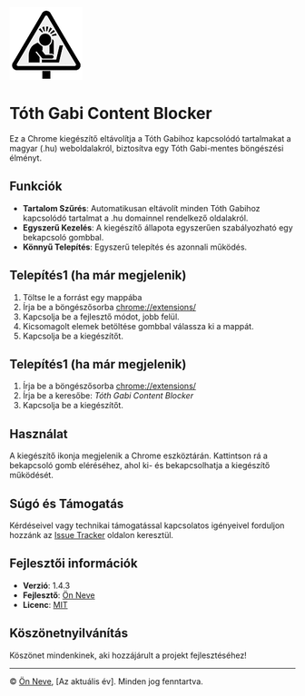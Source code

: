![Tóth Gabi Content Blocker](icon128.png)
# Tóth Gabi Content Blocker


Ez a Chrome kiegészítő eltávolítja a Tóth Gabihoz kapcsolódó tartalmakat a magyar (.hu) weboldalakról, biztosítva egy Tóth Gabi-mentes böngészési élményt.

## Funkciók

- **Tartalom Szűrés**: Automatikusan eltávolít minden Tóth Gabihoz kapcsolódó tartalmat a .hu domainnel rendelkező oldalakról.
- **Egyszerű Kezelés**: A kiegészítő állapota egyszerűen szabályozható egy bekapcsoló gombbal.
- **Könnyű Telepítés**: Egyszerű telepítés és azonnali működés.
  
## Telepítés1 (ha már megjelenik)
1. Töltse le a forrást egy mappába
2. Írja be a böngészősorba [chrome://extensions/](chrome://extensions/)
3. Kapcsolja be a fejlesztő módot, jobb felül.
5. Kicsomagolt elemek betöltése gombbal válassza ki a mappát.
6. Kapcsolja be a kiegészítőt.

## Telepítés1 (ha már megjelenik)
1. Írja be a böngészősorba [chrome://extensions/](chrome://extensions/)
2. Írja be a keresőbe: *Tóth Gabi Content Blocker*
3. Kapcsolja be a kiegészítőt.

## Használat

A kiegészítő ikonja megjelenik a Chrome eszköztárán. Kattintson rá a bekapcsoló gomb eléréséhez, ahol ki- és bekapcsolhatja a kiegészítő működését.

## Súgó és Támogatás

Kérdéseivel vagy technikai támogatással kapcsolatos igényeivel forduljon hozzánk az [Issue Tracker](#) oldalon keresztül.

## Fejlesztői információk

- **Verzió**: 1.4.3
- **Fejlesztő**: [Ön Neve](https://github.com/tajtipeter71)
- **Licenc**: [MIT](LICENSE)

## Köszönetnyilvánítás

Köszönet mindenkinek, aki hozzájárult a projekt fejlesztéséhez!

---

© [Ön Neve](https://github.com/YourUsername), [Az aktuális év]. Minden jog fenntartva.
